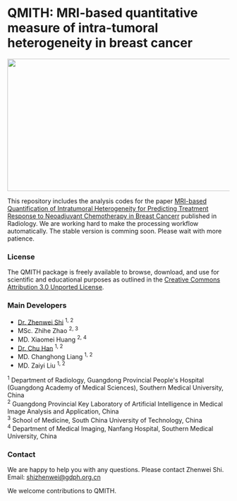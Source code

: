 # QMITH: MRI-based quantitative measure of  intra-tumoral heterogeneity in breast cancer

<p align="center">
  <img src="https://user-images.githubusercontent.com/17007301/219617294-a5f38b07-4599-4834-aa7c-96d01299a531.png" width="600" height="300">
</p>


This repository includes the analysis codes for the paper [MRI-based Quantification of Intratumoral Heterogeneity for Predicting Treatment Response to Neoadjuvant Chemotherapy in Breast Cancerr](https://pubs.rsna.org/doi/10.1148/radiol.222830) published in Radiology. We are working hard to make the processing workflow automatically. The stable version is comming soon. Please wait with more patience.

### License

The QMITH package is freely available to browse, download, and use for scientific and educational purposes as outlined in the [Creative Commons Attribution 3.0 Unported License](https://creativecommons.org/licenses/by/3.0/).

### Main Developers
 - [Dr. Zhenwei Shi](https://github.com/zhenweishi) <sup/>1, 2
 - MSc. Zhihe Zhao <sup/>2, 3
 - MD. Xiaomei Huang <sup/>2, 4
 - [Dr. Chu Han](https://chuhan89.com) <sup/>1, 2
 - MD. Changhong Liang <sup/>1, 2
 - MD. Zaiyi Liu <sup/>1, 2
 

<sup>1</sup> Department of Radiology, Guangdong Provincial People's Hospital (Guangdong Academy of Medical Sciences), Southern Medical University, China <br/>
<sup>2</sup> Guangdong Provincial Key Laboratory of Artificial Intelligence in Medical Image Analysis and Application, China <br/>
<sup>3</sup> School of Medicine, South China University of Technology, China <br/>
<sup>4</sup> Department of Medical Imaging, Nanfang Hospital, Southern Medical University, China 

### Contact
We are happy to help you with any questions. Please contact Zhenwei Shi.
Email: shizhenwei@gdph.org.cn

We welcome contributions to QMITH.

